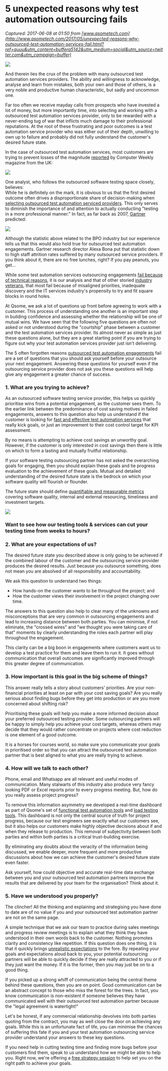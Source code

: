 # 5 unexpected reasons why test automation outsourcing fails

_Captured: 2017-06-08 at 01:50 from [www.qsometech.com](http://www.qsometech.com/2017/05/unexpected-reasons-why-outsourced-test-automation-services-fail.html?ref=quuu&utm_content=buffera5142&utm_medium=social&utm_source=twitter.com&utm_campaign=buffer)_

![](https://1.bp.blogspot.com/-72DCIyRD5aQ/WRU4iOGNdhI/AAAAAAAAA5A/uBT5impx3Hob_UpfQZqoz4E8Q-ZUBQRgQCLcB/s1600/software-test-automation-outsourcing-failure.jpg)

And therein lies the crux of the problem with many outsourced test automation services providers. The ability and willingness to acknowledge, analyse and learn from mistakes, both your own and those of others, is a very noble and productive human characteristic, but sadly and uncommon one.

Far too often we receive mayday calls from prospects who have invested a lot of money, but more importantly time, into selecting and working with a outsourced test automation services provider, only to be rewarded with a never-ending tug of war that inflicts much damage to their professional reputations. At the root of these frustrating and poor outcomes is a test automation service provider who was either out of their depth, unwilling to own up to failure and probably did not fully understand the customer's desired future state.

In the case of outsourced test automation services, most customers are trying to prevent losses of the magnitude [reported](http://www.computerweekly.com/blog/Investigating-Outsourcing/Why-software-testing-is-increasingly-being-outsourced-and-what-should-businesses-consider) by Computer Weekly magazine from the UK:

![](https://3.bp.blogspot.com/-JxkKvIPWo_w/WRT_VtnJpGI/AAAAAAAAA4c/U8EusEt3JT8PC4p4Kro4vQ24koB_cpgqQCPcB/s1600/average-cost-of-fixing-bugs-after-go-live.png)

One analyst, who follows the outsourced software testing space closely, believes:   
While he is definitely on the mark, it is obvious to us that the first desired outcome often drives a disproportionate share of decision-making when [selecting outsourced test automation serviced providers](http://www.qsometech.com/2017/04/select-an-automated-software-testing-as-a-service-provider.html). This only serves to diminish the importance of and attention to actually conducting "testing in a more professional manner." In fact, as far back as 2007, [Gartner](http://www.computerworld.com/article/2569384/it-outsourcing/gartner--customer-service-outsourcing-often-fails.html) predicted:

![](https://2.bp.blogspot.com/-5f_ug7N36zc/WRUF4g7Fa1I/AAAAAAAAA4w/PCDRKJvkdrMt_-2X8DghMDyo3lKN_1csgCLcB/s1600/outsourcing-projects-to-cut-costs-fail.png)

Although the statistic above related to the BPO industry but our experience tells us that this would also hold true for outsourced test automation engagements. Gartner research director Alexa Bona put that statistic down to high staff attrition rates suffered by many outsourced service providers. If you think about it, there are no free lunches, right? If you pay peanuts, you get...

While some test automation services outsourcing engagements [fail because of technical reasons](http://www.qsometech.com/2015/09/3-simple-reaons-why-your-software.html), it is our analysis and that of other storied [industry veterans](https://www.linkedin.com/pulse/20141205222602-113324-the-asymmetry-paradox-why-managed-services-contracts-fail), that most fail because of misaligned priorities, inadequate discovery and the IT services industry's propensity to try and fit square blocks in round holes.

At Qsome, we ask a lot of questions up front before agreeing to work with a customer. This process of understanding one another is an important step in building confidence and assessing whether the relationship will be one of mutual wins. We have seen that the following five questions are often not asked or not understood during the "courtship" phase between a customer and the test automation services provider. Its almost never as simple as just these questions alone, but they are a great starting point if you are trying to figure out why your test automation services provider just isn't delivering.

The 5 often forgotten reasons [outsourced test automation engagements](http://www.qsometech.com/p/automated-software-testing-services.html) fail are a set of questions that you should ask yourself before your outsource your next engagement. Answering these questions for yourself even if the outsourcing service provider does not ask you these questions will help give any engagement a greater chance of success.

### 1\. What are you trying to achieve?

As an outsourced software testing service provider, this helps us quickly prioritise wins from a potential engagement, as the customer sees them. To the earlier link between the predominance of cost saving motives in failed engagements, answers to this question also help us understand if the customer is looking for [fast and effective test automation services](http://www.qsometech.com/p/automated-software-testing-services.html) that really kick goals, or just an improvement to their cost control target for KPI assessment.

By no means is attempting to achieve cost savings an unworthy goal. However, if the customer is only interested in cost savings then there is little on which to form a lasting and mutually fruitful relationship.

If your software testing outsourcing partner has not asked the overarching goals for engaging, then you should explain these goals and tie progress evaluation to the achievement of these goals. Mutual and detailed understanding of the desired future state is the bedrock on which your software quality will flourish or flounder.

The future state should define [quantifiable and measurable metrics](http://www.qsometech.com/2017/05/powerful-automated-software-testing-metrics.html) covering software quality, internal and external resourcing, timeliness and investment targets.

![](https://4.bp.blogspot.com/-409wKIjUwEk/WQlbYTOVT6I/AAAAAAAAA1s/DMtTOX9sW14hHiCshipjKNshUHjTzwvNgCLcB/s1600/Schedule-Demo-of-Qsome-Technology-Platform.png)

### Want to see how our testing tools & services can cut your testing time from weeks to hours?

### 2\. What are your expectations of us?

The desired future state you described above is only going to be achieved if the combined labour of the customer and the outsourcing service provider produces the desired results. Just because you outsource something, does not mean you are absolved of all responsibility and accountability.

We ask this question to understand two things:

  * How hands-on the customer wants to be throughout the project; and
  * How the customer views their involvement in the project changing over time.

The answers to this question also help to clear many of the unknowns and misconceptions that are very common in outsourcing engagements and lead to increasing distance between both parties. You can minimise, if not eliminate, the "crossed wires" and "we thought you were taking care of that" moments by clearly understanding the roles each partner will play throughout the engagement.

This clarity can be a big boon in engagements where customers want us to develop a test practice for them and leave them to run it. It goes without communication that overall outcomes are significantly improved through this greater degree of communication.

### 3\. How important is this goal in the big scheme of things?

This answer really tells a story about customers' priorities. Are your non-financial priorities at least on par with your cost saving goals? Are you really serious about finding bugs before they get into production or are you more concerned about shifting risk?

Prioritising these goals will help you make a more informed decision about your preferred outsourced testing provider. Some outsourcing partners will be happy to simply help you achieve your cost targets, whereas others may decide that they would rather concentrate on projects where cost reduction is one element of a good outcome.

It is a horses for courses world, so make sure you communicate your goals in prioritised order so that you can attract the outsourced test automation partner that is best aligned to what you are really trying to achieve.

### 4\. How will we talk to each other?

Phone, email and Whatsapp are all relevant and useful modes of communication. Many stalwarts of this industry also produce very fancy looking PDF or Excel reports prior to every progress meeting. But, how do you really assess project progress?

To remove this information asymmetry we developed a real-time dashboard as part of Qsome's set of [functional test automation tools](http://www.qsometech.com/p/qsome-technology-platform.html) and [load testing tools](http://www.qsometech.com/p/load-testing-tool.html). This dashboard is not only the central source of truth for project progress, because our test engineers see exactly what our customers see, but it also helps our customers make highly objective decisions about if and when they release to production. This removal of subjectivity between both parties and within both parties is a critical trust-building exercise.

By eliminating any doubts about the veracity of the information being discussed, we enable deeper, more frequent and more productive discussions about how we can achieve the customer's desired future state even faster.

Ask yourself, how could objective and accurate real-time data exchange between you and your outsourced test automation partners improve the results that are delivered by your team for the organisation? Think about it.

### 5\. Have we understood you properly?

The clincher! All the thinking and explaining and strategising you have done to date are of no value if you and your outsourced test automation partner are not on the same page.

A simple technique that we ask our team to practice during sales meetings and progress review meetings is to explain what they think they have understood in their own words back to the customer. Nothing promotes clarity and consistency like repetition. If this question does one thing, it is that it quickly brings [unrealistic expectations](https://www.crn.com.au/news/why-managed-services-fail-405756) to the fore. By repeating your goals and expectations aloud back to you, your potential outsourcing partners will be able to quickly decide if they are really attracted to you or if they just want the money. If it is the former, then you may just be on to a good thing.

If you picked up a strong whiff of communication being the central theme behind these questions, then you are on point. Good communication can be an abstract concept to those who miss the forest for the trees. In fact, you know communication is non-existent if someone believes they have communicated well with their outsourced test automation partner because the "legal agreement is watertight!"

Let's be honest, if any commercial relationship devolves into both parties quoting from the contract, you may as well close the door on achieving any goals. While this is an unfortunate fact of life, you can minimise the chances of suffering this fate if you and your test automation outsourcing service provider understand your answers to these key questions.

If you need help in cutting testing time and finding more bugs before your customers find them, speak to us understand how we might be able to help you. Right now, we're offering a [free strategy session](http://www.qsometech.com/p/schedule-free-software-quality-strategy.html) to help set you on the right path to achieve your goals.
